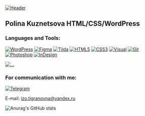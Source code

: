 [![Header](https://github.com/Polina-Kuznetsova-html-css/Polina-Kuznetsova-html-css/blob/main/assets/logo.png)](https://github.com/Polina-Kuznetsova-html-css)

## Polina Kuznetsova HTML/CSS/WordPress

### Languages and Tools:
[![WordPress](https://img.shields.io/badge/-WordPress-24292f??style=for-the-badge&logo=WordPress&logoColor=47c5fb)](https://github.com/polina-kuznetsova-html-css)
[![Figma](https://img.shields.io/badge/-Figma-121440??style=for-the-badge&logo=Figma&logoColor=ffffff)](https://github.com/Polina-Kuznetsova-html-css)
[![Tilda](https://img.shields.io/badge/-Tilda-122211??style=for-the-badge&logo=Tilda&logoColor=ffffff)](https://github.com/Polina-Kuznetsova-html-css)
[![HTML5](https://img.shields.io/badge/-HTML5-122211??style=for-the-badge&logo=html5&logoColor=068442)](https://github.com/Polina-Kuznetsova-html-css)
[![CSS3](https://img.shields.io/badge/-CSS3-122211??style=for-the-badge&logo=css3&logoColor=265eaa)](https://github.com/Polina-Kuznetsova-html-css)
[![Visual](https://img.shields.io/badge/-Visual_Studio_Code-122211??style=for-the-badge&logo=Visualstudiocode&logoColor=47c5fb)](https://github.com/Polina-Kuznetsova-html-css)
[![Git](https://img.shields.io/badge/-Git-122211??style=for-the-badge&logo=Git&logoColor=f43010)](https://github.com/Polina-Kuznetsova-html-css)
[![Photoshop](https://img.shields.io/badge/-Photoshop-1E213D??style=for-the-badge&logo=Photoshop&logoColor=1E213D)](https://github.com/Polina-Kuznetsova-html-css)
[![InDesign](https://img.shields.io/badge/-InDesign-1E213D??style=for-the-badge&logo=Indesign&logoColor=1E213D)](https://github.com/Polina-Kuznetsova-html-css)

[![...](https://img.shields.io/badge/-...-122211?style=for-the-badge&logo=...&logoColor=ffffff)](https://github.com/Polina-Kuznetsova-html-css?tab=repositories)

### For communication with me:
[![Telegram](https://img.shields.io/badge/-Telegram-24292f??style=for-the-badge&logo=Telegram&logoColor=47c5fb)](https://t.me/ForsFortis)

E-mail: izo.tigranovna@yandex.ru

![Anurag's GitHub stats](https://github-readme-stats.vercel.app/api?username=Polina-Kuznetsova-html-css&hide=issues,contribs&show_icons=true&theme=codeSTACKr)
